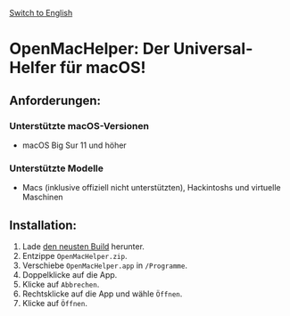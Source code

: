[Switch to English](README.md)

# OpenMacHelper: Der Universal-Helfer für macOS!

## Anforderungen:

### Unterstützte macOS-Versionen
* macOS Big Sur 11 und höher

### Unterstützte Modelle
* Macs (inklusive offiziell nicht unterstützten), Hackintoshs und virtuelle Maschinen

## Installation:

1. Lade [den neusten Build](https://nightly.link/F1248/OpenMacHelper/workflows/Build-OpenMacHelper/main/OpenMacHelper.zip) herunter.
2. Entzippe `OpenMacHelper.zip`.
3. Verschiebe `OpenMacHelper.app` in `/Programme`.
4. Doppelklicke auf die App.
5. Klicke auf `Abbrechen`.
6. Rechtsklicke auf die App und wähle `Öffnen`.
7. Klicke auf `Öffnen`.
